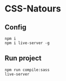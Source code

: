 # CSS-Natours

## Config

```
npm i
npm i live-server -g
```

## Run project

```
npm run compile:sass  
live-server
```
